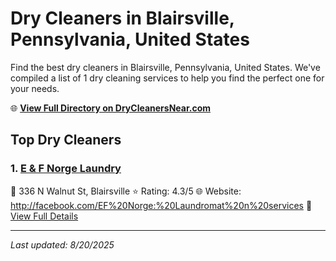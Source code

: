 # Dry Cleaners in Blairsville, Pennsylvania, United States

Find the best dry cleaners in Blairsville, Pennsylvania, United States. We've compiled a list of 1 dry cleaning services to help you find the perfect one for your needs.

🌐 **[View Full Directory on DryCleanersNear.com](https://drycleanersnear.com/city/US/Pennsylvania/Blairsville)**

## Top Dry Cleaners

### 1. [E & F Norge Laundry](https://drycleanersnear.com/dryCleaner/6886d9a8c1603fb16966f90e/e-f-norge-laundry)
📍 336 N Walnut St, Blairsville
⭐ Rating: 4.3/5
🌐 Website: http://facebook.com/EF%20Norge:%20Laundromat%20n%20services
🔗 [View Full Details](https://drycleanersnear.com/dryCleaner/6886d9a8c1603fb16966f90e/e-f-norge-laundry)


---

*Last updated: 8/20/2025*
